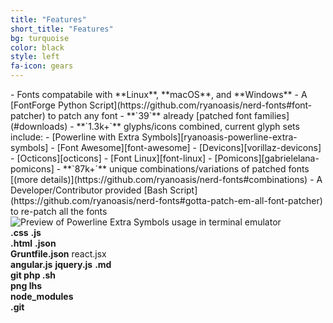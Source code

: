 ```yaml
---
title: "Features"
short_title: "Features"
bg: turquoise
color: black
style: left
fa-icon: gears
---
```


<div class="container">
  <div class="half column nerd-font-badges" markdown="1">
  - Fonts compatabile with **Linux**, **macOS**, and **Windows**
  - A [FontForge Python Script](https://github.com/ryanoasis/nerd-fonts#font-patcher) to patch any font
  - **`39`** already [patched font families](#downloads)
  - **`1.3k+`** glyphs/icons combined, current glyph sets include:
    - [Powerline with Extra Symbols][ryanoasis-powerline-extra-symbols]
    - [Font Awesome][font-awesome]
    - [Devicons][vorillaz-devicons]
    - [Octicons][octicons]
    - [Font Linux][font-linux]
    - [Pomicons][gabrielelana-pomicons]
  - **`87k+`** unique combinations/variations of patched fonts [(more details)](https://github.com/ryanoasis/nerd-fonts#combinations)
  - A Developer/Contributor provided [Bash Script](https://github.com/ryanoasis/nerd-fonts#gotta-patch-em-all-font-patcher) to re-patch all the fonts
  </div>
  <div class="half column">
    <div class="subtlecircle sectiondivider faicon sectioninner sectioninner1">
      <img src="https://github.com/ryanoasis/powerline-extra-symbols/raw/master/preview.png" alt="Preview of Powerline Extra Symbols usage in terminal emulator">
    </div>
    <div class="subtlecircle sectiondivider faicon sectioninner sectioninner2">
      <div>
        <b class="nf2"><i class="nerd-font nf-seti-css"></i>.css</b> <b class="nf1"><i class="nerd-font nf-dev-javascript"></i>.js</b><br/>
        <b class="nf3"><i class="nerd-font nf-dev-html5"></i>.html</b> <b class="nf4"><i class="nerd-font nf-seti-json"></i>.json</b><br/>
        <b class="nf6"><i class="nerd-font nf-seti-grunt"></i> Gruntfile.json</b> <i class="nerd-font nf-dev-react"></i>react.jsx<br/>
        <b class="nf7"><i class="nerd-font nf-dev-angular"></i>angular.js</b> <b class="nf2"><i class="nerd-font nf-dev-jquery"></i>jquery.js</b> <b class="nf6"><i class="nerd-font nf-seti-markdown"></i>.md</b><br/>
        <b class="nf2"><i class="nerd-font nf-dev-git"></i> git </b> <b class="nf4"><i class="nerd-font nf-seti-php"></i> php </b> <b class="nf3"><i class="nerd-font nf-dev-terminal"></i> .sh</b><br/>
        <b class="nf2"><i class="nerd-font nf-fa-image"></i> png </b> <b class="nf4"><i class="nerd-font nf-dev-haskell"></i> lhs </b><br/>
        <b class="nf3"><i class="nerd-font nf-custom-folder_npm"></i> node_modules</b><br/>
        <b class="nf2"><i class="nerd-font nf-custom-folder_github"></i> .git</b><br/>
      </div>
    </div>
  </div>
</div>


<!--
Repo References
-->

[vim-devicons]:https://github.com/ryanoasis/vim-devicons "VimDevIcons Vim Plugin (external link) ➶"
[vorillaz-devicons]:http://vorillaz.github.io/devicons/
[font-awesome]:https://github.com/FortAwesome/Font-Awesome
[font-awesome-extension]:https://github.com/AndreLGava/font-awesome-extension
[octicons]:https://github.com/github/octicons
[font-linux]:https://github.com/Lukas-W/font-linux
[gabrielelana-pomicons]:https://github.com/gabrielelana/pomicons
[Seti-UI]:https://atom.io/themes/seti-ui
[ryanoasis-powerline-extra-symbols]:https://github.com/ryanoasis/powerline-extra-symbols
[wiki]:https://github.com/ryanoasis/nerd-fonts/wiki
[wiki-project-purpose]:https://github.com/ryanoasis/nerd-fonts/wiki/Project-Purpose
[repo]:https://github.com/ryanoasis/nerd-fonts
[gitter]:https://gitter.im/ryanoasis/nerd-fonts


